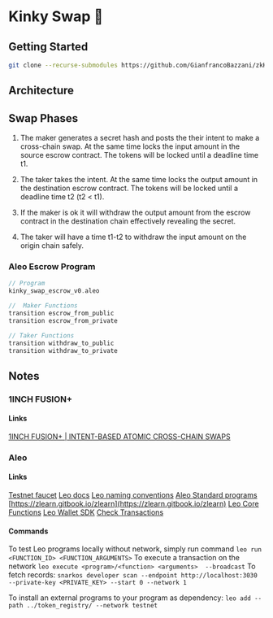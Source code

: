 # Kinky Swap 🔐

## Getting Started

```bash
git clone --recurse-submodules https://github.com/GianfrancoBazzani/zkHack-Berlin-Kinky-Swap
```

## Architecture

## Swap Phases
1. The maker generates a secret hash and posts the their intent to make a cross-chain swap. At the same time locks the input amount in the source escrow contract. The tokens will be locked until a deadline time t1.

2. The taker takes the intent. At the same time locks the output amount in the destination escrow contract. The tokens will be locked until a deadline time t2 (t2 < t1).

3. If the maker is ok it will withdraw the output amount from the escrow contract in the destination chain effectively revealing the secret.

4. The taker will have a time t1-t2 to withdraw the input amount on the origin chain safely.



### Aleo Escrow Program

```rust
// Program
kinky_swap_escrow_v0.aleo

//  Maker Functions
transition escrow_from_public
transition escrow_from_private

// Taker Functions
transition withdraw_to_public
transition withdraw_to_private
```

## Notes

### 1INCH FUSION+
#### Links 
[1INCH FUSION+ | INTENT-BASED ATOMIC CROSS-CHAIN SWAPS](https://1inch.io/assets/1inch-fusion-plus.pdf)

### Aleo

#### Links
[Testnet faucet](https://discord.com/channels/913160862670397510/1202322326230937640)
[Leo docs](https://docs.leo-lang.org/leo)
[Leo naming conventions](https://developer.aleo.org/guides/leo/leo_best_practices)
[Aleo Standard programs](https://github.com/demox-labs/aleo-standard-programs/tree/main)
[https://zlearn.gitbook.io/zlearn](https://zlearn.gitbook.io/zlearn)
[Leo Core Functions](https://zlearn.gitbook.io/zlearn/introduction-to-leo/3.7-operators#core-functions)
[Leo Wallet SDK](https://docs.leo.app/aleo-wallet-adapter)
[Check Transactions](https://docs.explorer.provable.com/docs/api-reference/28l42jqxvwhs7-get-confirmation-status-of-transaction)

#### Commands
To test Leo programs locally without network, simply run command `leo run <FUNCTION_ID> <FUNCTION_ARGUMENTS>` 
To execute a transaction on the network `leo execute <program>/<function> <arguments>  --broadcast`
To fetch records: `snarkos developer scan --endpoint http://localhost:3030 --private-key <PRIVATE_KEY> --start 0 --network 1`

To install an external programs to your program as dependency:  `leo add --path ../token_registry/ --network testnet`
